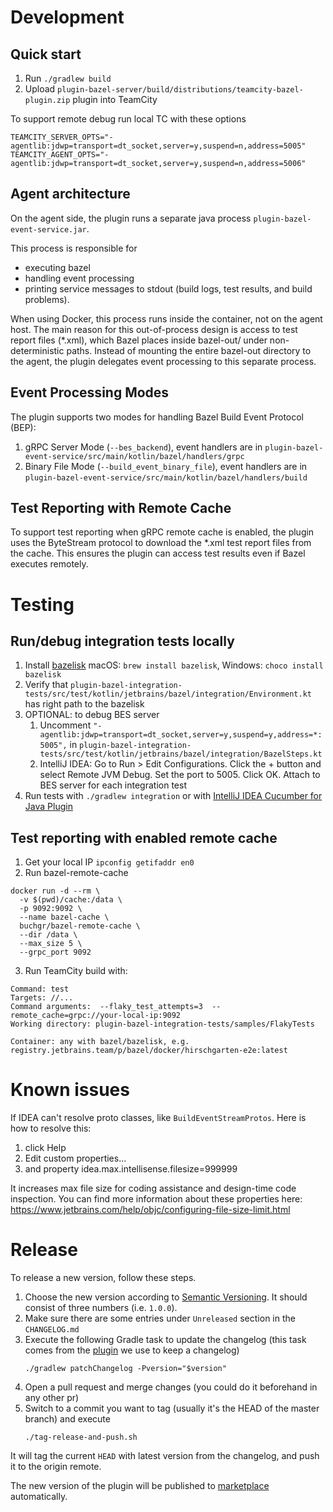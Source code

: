 # Development

## Quick start
1. Run `./gradlew build`
2. Upload `plugin-bazel-server/build/distributions/teamcity-bazel-plugin.zip` plugin into TeamCity

To support remote debug run local TC with these options
```
TEAMCITY_SERVER_OPTS="-agentlib:jdwp=transport=dt_socket,server=y,suspend=n,address=5005"
TEAMCITY_AGENT_OPTS="-agentlib:jdwp=transport=dt_socket,server=y,suspend=n,address=5006"
```

## Agent architecture
On the agent side, the plugin runs a separate java process `plugin-bazel-event-service.jar`.

This process is responsible for
- executing bazel
- handling event processing
- printing service messages to stdout (build logs, test results, and build problems).

When using Docker, this process runs inside the container, not on the agent host.
The main reason for this out-of-process design is access to test report files (*.xml),
which Bazel places inside bazel-out/ under non-deterministic paths.
Instead of mounting the entire bazel-out directory to the agent,
the plugin delegates event processing to this separate process.

## Event Processing Modes
The plugin supports two modes for handling Bazel Build Event Protocol (BEP):
1. gRPC Server Mode (`--bes_backend`), event handlers are in `plugin-bazel-event-service/src/main/kotlin/bazel/handlers/grpc`
2. Binary File Mode (`--build_event_binary_file`), event handlers are in `plugin-bazel-event-service/src/main/kotlin/bazel/handlers/build`

## Test Reporting with Remote Cache
To support test reporting when gRPC remote cache is enabled,
the plugin uses the ByteStream protocol to download the *.xml test report files from the cache.
This ensures the plugin can access test results even if Bazel executes remotely.

# Testing
## Run/debug integration tests locally
1. Install [bazelisk](https://github.com/bazelbuild/bazelisk) macOS: `brew install bazelisk`, Windows: `choco install bazelisk`
2. Verify that `plugin-bazel-integration-tests/src/test/kotlin/jetbrains/bazel/integration/Environment.kt` has right path to the bazelisk
3. OPTIONAL: to debug BES server
    1. Uncomment `"-agentlib:jdwp=transport=dt_socket,server=y,suspend=y,address=*:5005",` in `plugin-bazel-integration-tests/src/test/kotlin/jetbrains/bazel/integration/BazelSteps.kt`
    2. IntelliJ IDEA: Go to Run > Edit Configurations.  Click the + button and select Remote JVM Debug. Set the port to 5005. Click OK. Attach to BES server for each integration test
4. Run tests with `./gradlew integration` or with [IntelliJ IDEA Cucumber for Java Plugin](https://plugins.jetbrains.com/plugin/7212-cucumber-for-java)

## Test reporting with enabled remote cache
1. Get your local IP `ipconfig getifaddr en0`
2. Run bazel-remote-cache
```
docker run -d --rm \
  -v $(pwd)/cache:/data \
  -p 9092:9092 \
  --name bazel-cache \
  buchgr/bazel-remote-cache \
  --dir /data \
  --max_size 5 \
  --grpc_port 9092
```
3. Run TeamCity build with:
```
Command: test
Targets: //...
Command arguments:  --flaky_test_attempts=3  --remote_cache=grpc://your-local-ip:9092
Working directory: plugin-bazel-integration-tests/samples/FlakyTests

Container: any with bazel/bazelisk, e.g. registry.jetbrains.team/p/bazel/docker/hirschgarten-e2e:latest
```

# Known issues
If IDEA can't resolve proto classes, like `BuildEventStreamProtos`.
Here is how to resolve this:
1. click Help
2. Edit custom properties...
3. and property idea.max.intellisense.filesize=999999

It increases max file size for coding assistance and design-time code inspection. You can find more information about these properties here: https://www.jetbrains.com/help/objc/configuring-file-size-limit.html

# Release

To release a new version, follow these steps.

1. Choose the new version according to [Semantic Versioning][semver]. It should consist of three numbers (i.e. `1.0.0`).
2. Make sure there are some entries under `Unreleased` section in the `CHANGELOG.md`
3. Execute the following Gradle task to update the changelog
   (this task comes from the [plugin][gradle-changelog-plugin] we use to keep a changelog)
    ```shell
    ./gradlew patchChangelog -Pversion="$version"
    ```
4. Open a pull request and merge changes (you could do it beforehand in any other pr)
5. Switch to a commit you want to tag (usually it's the HEAD of the master branch) and execute
    ```shell
    ./tag-release-and-push.sh
    ```

It will tag the current `HEAD` with latest version from the changelog, and push it to the origin remote.

The new version of the plugin will be published to [marketplace][marketplace.plugin-page] automatically.

[semver]: https://semver.org/spec/v2.0.0.html
[marketplace.plugin-page]: https://plugins.jetbrains.com/plugin/11248-bazel-build-support
[gradle-changelog-plugin]: https://github.com/JetBrains/gradle-changelog-plugin

